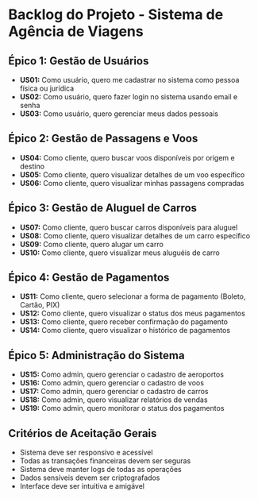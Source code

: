 # Backlog do Projeto - Sistema de Agência de Viagens

## Épico 1: Gestão de Usuários
- **US01:** Como usuário, quero me cadastrar no sistema como pessoa física ou jurídica
- **US02:** Como usuário, quero fazer login no sistema usando email e senha
- **US03:** Como usuário, quero gerenciar meus dados pessoais

## Épico 2: Gestão de Passagens e Voos
- **US04:** Como cliente, quero buscar voos disponíveis por origem e destino
- **US05:** Como cliente, quero visualizar detalhes de um voo específico
- **US06:** Como cliente, quero visualizar minhas passagens compradas

## Épico 3: Gestão de Aluguel de Carros
- **US07:** Como cliente, quero buscar carros disponíveis para aluguel
- **US08:** Como cliente, quero visualizar detalhes de um carro específico
- **US09:** Como cliente, quero alugar um carro
- **US10:** Como cliente, quero visualizar meus aluguéis de carro

## Épico 4: Gestão de Pagamentos
- **US11:** Como cliente, quero selecionar a forma de pagamento (Boleto, Cartão, PIX)
- **US12:** Como cliente, quero visualizar o status dos meus pagamentos
- **US13:** Como cliente, quero receber confirmação do pagamento
- **US14:** Como cliente, quero visualizar o histórico de pagamentos

## Épico 5: Administração do Sistema
- **US15:** Como admin, quero gerenciar o cadastro de aeroportos
- **US16:** Como admin, quero gerenciar o cadastro de voos
- **US17:** Como admin, quero gerenciar o cadastro de carros
- **US18:** Como admin, quero visualizar relatórios de vendas
- **US19:** Como admin, quero monitorar o status dos pagamentos

## Critérios de Aceitação Gerais
- Sistema deve ser responsivo e acessível
- Todas as transações financeiras devem ser seguras
- Sistema deve manter logs de todas as operações
- Dados sensíveis devem ser criptografados
- Interface deve ser intuitiva e amigável
